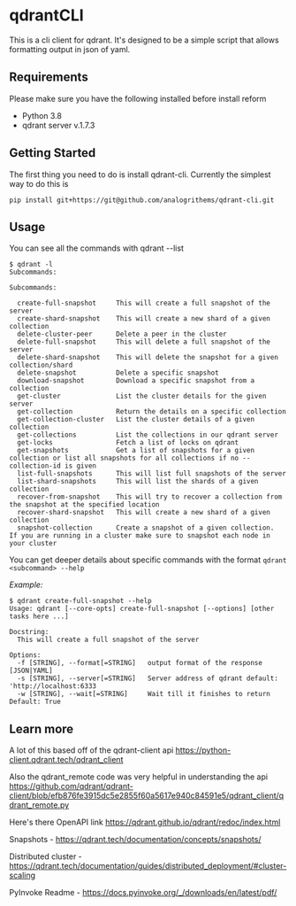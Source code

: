 # qdrantCLI

This is a cli client for qdrant.  It's designed to be a simple script that allows formatting output in json of yaml.

## Requirements

Please make sure you have the following installed before install reform

* Python 3.8
* qdrant server v.1.7.3 

## Getting Started
The first thing you need to do is install qdrant-cli.  Currently the simplest way to do this is 

```
pip install git+https://git@github.com/analogrithems/qdrant-cli.git
```

## Usage 
You can see all the commands with qdrant --list

```
$ qdrant -l
Subcommands:

Subcommands:

  create-full-snapshot     This will create a full snapshot of the server
  create-shard-snapshot    This will create a new shard of a given collection
  delete-cluster-peer      Delete a peer in the cluster
  delete-full-snapshot     This will delete a full snapshot of the server
  delete-shard-snapshot    This will delete the snapshot for a given collection/shard
  delete-snapshot          Delete a specific snapshot
  download-snapshot        Download a specific snapshot from a collection
  get-cluster              List the cluster details for the given server
  get-collection           Return the details on a specific collection
  get-collection-cluster   List the cluster details of a given collection
  get-collections          List the collections in our qdrant server
  get-locks                Fetch a list of locks on qdrant
  get-snapshots            Get a list of snapshots for a given collection or list all snapshots for all collections if no --collection-id is given
  list-full-snapshots      This will list full snapshots of the server
  list-shard-snapshots     This will list the shards of a given collection
  recover-from-snapshot    This will try to recover a collection from the snapshot at the specified location
  recover-shard-snapshot   This will create a new shard of a given collection
  snapshot-collection      Create a snapshot of a given collection.  If you are running in a cluster make sure to snapshot each node in your cluster
```

You can get deeper details about specific commands with the format `qdrant <subcommand> --help`

*Example:* 

```
$ qdrant create-full-snapshot --help
Usage: qdrant [--core-opts] create-full-snapshot [--options] [other tasks here ...]

Docstring:
  This will create a full snapshot of the server

Options:
  -f [STRING], --format[=STRING]   output format of the response [JSON|YAML]
  -s [STRING], --server[=STRING]   Server address of qdrant default: 'http://localhost:6333
  -w [STRING], --wait[=STRING]     Wait till it finishes to return Default: True
```


## Learn more

A lot of this based off of the qdrant-client api
https://python-client.qdrant.tech/qdrant_client

Also the qdrant_remote code was very helpful in understanding the api
https://github.com/qdrant/qdrant-client/blob/efb876fe3915dc5e2855f60a5617e940c84591e5/qdrant_client/qdrant_remote.py

Here's there OpenAPI link 
https://qdrant.github.io/qdrant/redoc/index.html

Snapshots - https://qdrant.tech/documentation/concepts/snapshots/

Distributed cluster - https://qdrant.tech/documentation/guides/distributed_deployment/#cluster-scaling

PyInvoke Readme - https://docs.pyinvoke.org/_/downloads/en/latest/pdf/